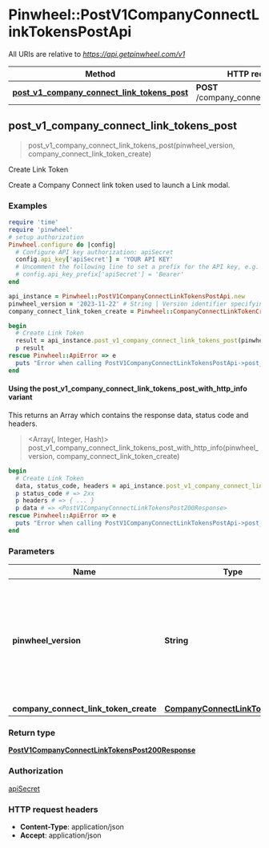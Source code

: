 # Pinwheel::PostV1CompanyConnectLinkTokensPostApi

All URIs are relative to *https://api.getpinwheel.com/v1*

| Method | HTTP request | Description |
| ------ | ------------ | ----------- |
| [**post_v1_company_connect_link_tokens_post**](PostV1CompanyConnectLinkTokensPostApi.md#post_v1_company_connect_link_tokens_post) | **POST** /company_connect/link_tokens | Create Link Token |


## post_v1_company_connect_link_tokens_post

> <PostV1CompanyConnectLinkTokensPost200Response> post_v1_company_connect_link_tokens_post(pinwheel_version, company_connect_link_token_create)

Create Link Token

Create a Company Connect link token used to launch a Link modal.

### Examples

```ruby
require 'time'
require 'pinwheel'
# setup authorization
Pinwheel.configure do |config|
  # Configure API key authorization: apiSecret
  config.api_key['apiSecret'] = 'YOUR API KEY'
  # Uncomment the following line to set a prefix for the API key, e.g. 'Bearer' (defaults to nil)
  # config.api_key_prefix['apiSecret'] = 'Bearer'
end

api_instance = Pinwheel::PostV1CompanyConnectLinkTokensPostApi.new
pinwheel_version = '2023-11-22' # String | Version identifier specifying how the Pinwheel API should behave. See the Change Management page for more information.
company_connect_link_token_create = Pinwheel::CompanyConnectLinkTokenCreate.new({org_name: 'org_name_example'}) # CompanyConnectLinkTokenCreate | 

begin
  # Create Link Token
  result = api_instance.post_v1_company_connect_link_tokens_post(pinwheel_version, company_connect_link_token_create)
  p result
rescue Pinwheel::ApiError => e
  puts "Error when calling PostV1CompanyConnectLinkTokensPostApi->post_v1_company_connect_link_tokens_post: #{e}"
end
```

#### Using the post_v1_company_connect_link_tokens_post_with_http_info variant

This returns an Array which contains the response data, status code and headers.

> <Array(<PostV1CompanyConnectLinkTokensPost200Response>, Integer, Hash)> post_v1_company_connect_link_tokens_post_with_http_info(pinwheel_version, company_connect_link_token_create)

```ruby
begin
  # Create Link Token
  data, status_code, headers = api_instance.post_v1_company_connect_link_tokens_post_with_http_info(pinwheel_version, company_connect_link_token_create)
  p status_code # => 2xx
  p headers # => { ... }
  p data # => <PostV1CompanyConnectLinkTokensPost200Response>
rescue Pinwheel::ApiError => e
  puts "Error when calling PostV1CompanyConnectLinkTokensPostApi->post_v1_company_connect_link_tokens_post_with_http_info: #{e}"
end
```

### Parameters

| Name | Type | Description | Notes |
| ---- | ---- | ----------- | ----- |
| **pinwheel_version** | **String** | Version identifier specifying how the Pinwheel API should behave. See the Change Management page for more information. | [default to &#39;2023-11-22&#39;] |
| **company_connect_link_token_create** | [**CompanyConnectLinkTokenCreate**](CompanyConnectLinkTokenCreate.md) |  |  |

### Return type

[**PostV1CompanyConnectLinkTokensPost200Response**](PostV1CompanyConnectLinkTokensPost200Response.md)

### Authorization

[apiSecret](../README.md#apiSecret)

### HTTP request headers

- **Content-Type**: application/json
- **Accept**: application/json

